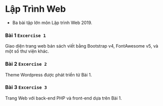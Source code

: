 # Lập Trình Web
  - Ba bài tập lớn môn Lập trình Web 2019.
### Bài 1 `Excercise 1`
Giao diện trang web bán sách viết bằng Bootstrap v4, FontAwesome v5, và một số thư viện khác.
### Bài 2 `Excercise 2`
Theme Wordpress được phát triển từ Bài 1.
### Bài 3 `Excercise 3`
Trang Web với back-end PHP và front-end dựa trên Bài 1.
